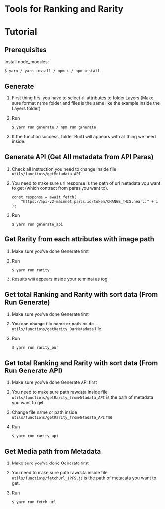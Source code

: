 # Tools for Ranking and Rarity

# Tutorial

## Prerequisites 

Install node_modules:
    
    $ yarn / yarn install / npm i / npm install
       
## Generate 

1. First thing first you have to select all attributes to folder Layers (Make sure format name folder and files is the same like the example inside the Layers folder)

2. Run

    ```shell
    $ yarn run generate / npm run generate
    ```
    
3. If the function success, folder Build will appears with all thing we need inside.

## Generate API (Get All metadata from API Paras)

1. Check all instruction you need to change inside file `utils/functions/getMetadata_API`

2. You need to make sure url response is the path of url metadata you want to get (which contract from paras you want to).

    ```shell
    const response = await fetch(
        "https://api-v2-mainnet.paras.id/token/CHANGE_THIS.near::" + i
    );
    ```

3. Run 

    ```shell
    $ yarn run generate_api
    ```
    
## Get Rarity from each attributes with image path

1. Make sure you've done Generate first

2. Run

    ```shell
    $ yarn run rarity
    ```
    
3. Results will appears inside your terminal as log
    
## Get total Ranking and Rarity with sort data (From Run Generate)

1. Make sure you've done Generate first

2. You can change file name or path inside `utils/functions/getRarity_OurMetadata` file

3. Run 

    ```shell
    $ yarn run rarity_our
    ```
        
## Get total Ranking and Rarity with sort data (From Run Generate API)

1. Make sure you've done Generate API first

2. You need to make sure path rawdata inside file `utils/functions/getRarity_fromMetadata_API` is the path of metadata you want to get.

3. Change file name or path inside `utils/functions/getRarity_fromMetadata_API` file

4. Run 

    ```shell
    $ yarn run rarity_api
    ```
                
## Get Media path from Metadata

1. Make sure you've done Generate first

2. You need to make sure path rawdata inside file `utils/functions/fetchUrl_IPFS.js` is the path of metadata you want to get.

3. Run 

    ```shell
    $ yarn run fetch_url
    ```
